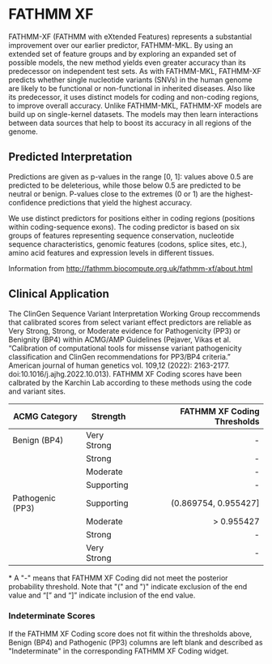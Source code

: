 # FATHMM XF 

FATHMM-XF (FATHMM with eXtended Features) represents a substantial improvement over our earlier predictor, FATHMM-MKL. By using an extended set of feature groups and by exploring an expanded set of possible models, the new method yields even greater accuracy than its predecessor on independent test sets. As with FATHMM-MKL, FATHMM-XF predicts whether single nucleotide variants (SNVs) in the human genome are likely to be functional or non-functional in inherited diseases. Also like its predecessor, it uses distinct models for coding and non-coding regions, to improve overall accuracy. Unlike FATHMM-MKL, FATHMM-XF models are build up on single-kernel datasets. The models may then learn interactions between data sources that help to boost its accuracy in all regions of the genome.

## Predicted Interpretation

Predictions are given as p-values in the range [0, 1]: values above 0.5 are predicted to be deleterious, while those below 0.5 are predicted to be neutral or benign. P-values close to the extremes (0 or 1) are the highest-confidence predictions that yield the highest accuracy.

We use distinct predictors for positions either in coding regions (positions within coding-sequence exons). The coding predictor is based on six groups of features representing sequence conservation, nucleotide sequence characteristics, genomic features (codons, splice sites, etc.), amino acid features and expression levels in different tissues. 

Information from http://fathmm.biocompute.org.uk/fathmm-xf/about.html

## Clinical Application

 The ClinGen Sequence Variant Interpretation Working Group reccommends that calibrated scores from select variant effect predictors are reliable as Very Strong, Strong, or Moderate evidence for Pathogenicity (PP3) or Benignity (BP4) within ACMG/AMP Guidelines (Pejaver, Vikas et al. “Calibration of computational tools for missense variant pathogenicity classification and ClinGen recommendations for PP3/BP4 criteria.” American journal of human genetics vol. 109,12 (2022): 2163-2177. doi:10.1016/j.ajhg.2022.10.013). FATHMM XF Coding scores have been calbrated by the Karchin Lab according to these methods using the code and variant sites.

| ACMG Category    | Strength    | FATHMM XF Coding Thresholds |
|------------------|-------------|----------------------------:|
| Benign (BP4)     | Very Strong |                           - |
|                  | Strong      |                           - |
|                  | Moderate    |                           - |
|                  | Supporting  |                           - |
| Pathogenic (PP3) | Supporting  |        (0.869754, 0.955427] |
|                  | Moderate    |                  > 0.955427 |
|                  | Strong      |                           - |
|                  | Very Strong |                           - |


 \* A "-" means that FATHMM XF Coding did not meet the posterior probability threshold. Note that "(" and ")" indicate exclusion of the end value and “[” and “]” indicate inclusion of the end value.

### Indeterminate Scores

 If the FATHMM XF Coding score does not fit within the thresholds above, Benign (BP4) and Pathogenic (PP3) columns are left blank and described as "Indeterminate" in the corresponding FATHMM XF Coding widget.
